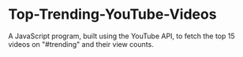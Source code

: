 # Top-Trending-YouTube-Videos
A JavaScript program, built using the YouTube API, to fetch the top 15 videos on "#trending" and their view counts.
